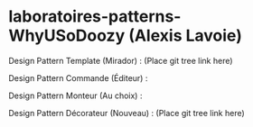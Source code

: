 # laboratoires-patterns-WhyUSoDoozy (Alexis Lavoie) #

Design Pattern Template (Mirador) : (Place git tree link here)

Design Pattern Commande (Éditeur) : [](https://github.com/cegepmatane/projet-editeur-2021-mastercoder1999/tree/Pattern-Commande-Lavoie)

Design Pattern Monteur (Au choix) : [](https://github.com/cegepmatane/projet-editeur-2021-mastercoder1999/tree/Pattern-Commande-Lavoie)

Design Pattern Décorateur (Nouveau) : (Place git tree link here)
